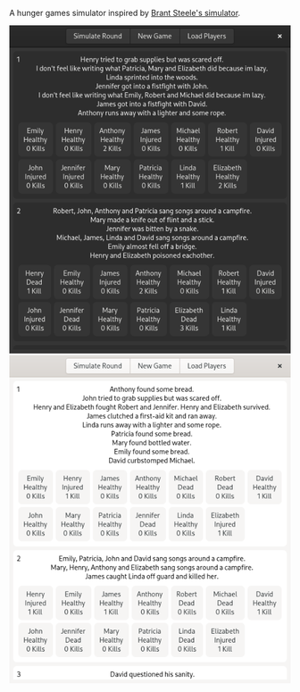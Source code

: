 A hunger games simulator inspired by [Brant Steele's simulator](https://brantsteele.net/hungergames/).

![dark mode screenshot](demo-dark.png)
![light mode screenshot](demo-light.png)
